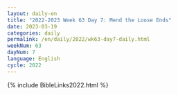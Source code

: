 ```yaml
---
layout: daily-en
title: "2022-2023 Week 63 Day 7: Mend the Loose Ends"
date: 2023-03-19
categories: daily
permalink: /en/daily/2022/wk63-day7-daily.html
weekNum: 63
dayNum: 7
language: English
cycle: 2022
---
```

{% include BibleLinks2022.html %} 
